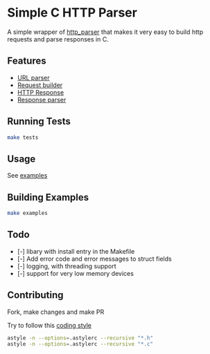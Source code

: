 # Simple C HTTP Parser

A simple wrapper of [http_parser](https://github.com/nodejs/http-parser) that makes it very easy to build http requests and parse responses in C.

## Features

- [URL parser](./src/http_parse_url.c)
- [Request builder](./src/request_builder.c)
- [HTTP Response](./src/http_response.c)
- [Response parser](./src/response_parser.c)


## Running Tests

```bash
make tests
```

## Usage

See [examples](./examples)

## Building Examples

```bash
make examples
```

## Todo
- [-] libary with install entry in the Makefile
- [-] Add error code and error messages to struct fields
- [-] logging, with threading support
- [-] support for very low memory devices

## Contributing

Fork, make changes and make PR

Try to follow this [coding style](./.astylerc)

```bash
astyle -n --options=.astylerc --recursive "*.h"
astyle -n --options=.astylerc --recursive "*.c"
```
